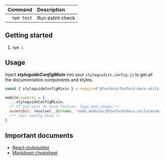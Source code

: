 | Command                      | Description                |
|-----------------------------:|:---------------------------|
| `npm test`                  | Run eslint check            |

## Getting started

1. `npm i`

## Usage

Inject ***styleguideConfigMixin*** into your `styleguidist.config.js` to get all the documentation components and styles.

```js
const { styleguideConfigMixin } = require('@foxford/foxford-docs-utils')

module.exports = {
  ...styleguideConfigMixin,
  /* If you want to have favicon, logo and images */
  assetsDir: resolve(__dirname, 'node_modules/@foxford/docs-utils/assets'),
  /** Your config here */
}
```

## Important documents

- [React-styleguidist](https://react-styleguidist.js.org/docs/getting-started)
- [Markdown cheatsheet](https://github.com/adam-p/markdown-here/wiki/Markdown-Cheatsheet)
